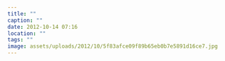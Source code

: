 ```yaml
---
title: ""
caption: ""
date: 2012-10-14 07:16
location: ""
tags: ""
image: assets/uploads/2012/10/5f83afce09f89b65eb0b7e5891d16ce7.jpg
---
```

